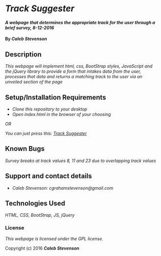 # _Track Suggester_

#### _A webpage that determines the appropriate track for the user through a brief survey, 8-12-2016_

#### By _**Caleb Stevenson**_

## Description

_This webpage will implement html, css, BootStrap styles, JavaScript and the jQuery library to provide a form that intakes data from the user, processes that data and returns a matching track to the user via an unveiled section of the page_

## Setup/Installation Requirements

* _Clone this repository to your desktop_
* _Open index.html in the browser of your choosing_

_OR_

_You can just press this: [Track Suggester](https://cgrahams.github.io/track-suggester/index.html)_

## Known Bugs

_Survey breaks at track values 8, 11 and 23 due to overlapping track values_

## Support and contact details

* _Caleb Stevenson: cgrahamstevenson@gmail.com_

## Technologies Used

_HTML,
CSS,
BootStrap,
JS,
jQuery_

### License

*This webpage is licensed under the GPL license.*

Copyright (c) 2016 **_Caleb Stevenson_**
